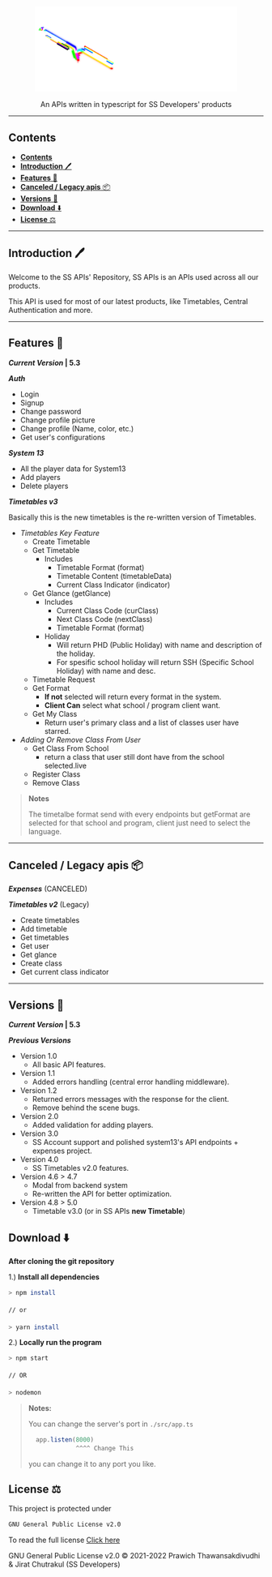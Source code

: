 <div align="center">
    <img src="./images/logo%20long.png" alt="SS APIs Logos" width="400px" />
    <p>An APIs written in typescript for SS Developers' products</p>
</div>

---

## **Contents**

- [**Contents**](#contents)
- [**Introduction** 🖊️](#introduction-️)
- [**Features** 📝](#features-)
- [**Canceled / Legacy apis** 📦](#canceled--legacy-apis-)
- [**Versions** 📜](#versions-)
- [**Download** ⬇️](#download-️)
- [**License** ⚖️](#license-️)

---

## **Introduction** 🖊️

Welcome to the SS APIs' Repository, SS APIs is an APIs used across all our products.

This API is used for most of our latest products, like Timetables, Central Authentication and more.

---

## **Features** 📝

**_Current Version_ | 5.3** <br/>

**_Auth_**

- Login
- Signup
- Change password
- Change profile picture
- Change profile (Name, color, etc.)
- Get user's configurations

**_System 13_**

- All the player data for System13
- Add players
- Delete players

**_Timetables v3_**

Basically this is the new timetables is the re-written version of Timetables.

- _Timetables Key Feature_
  - Create Timetable
  - Get Timetable
    - Includes
      - Timetable Format (format)
      - Timetable Content (timetableData)
      - Current Class Indicator (indicator)
  - Get Glance (getGlance)
    - Includes
      - Current Class Code (curClass)
      - Next Class Code (nextClass)
      - Timetable Format (format)
    - Holiday
      - Will return PHD (Public Holiday) with name and description of the holiday.
      - For spesific school holiday will return SSH (Specific School Holiday) with name and desc.
  - Timetable Request
  - Get Format
    - **If not** selected will return every format in the system.
    - **Client Can** select what school / program client want.
  - Get My Class
    - Return user's primary class and a list of classes user have starred.
- _Adding Or Remove Class From User_
  - Get Class From School
    - return a class that user still dont have from the school selected.live
  - Register Class
  - Remove Class
    <br />

> **Notes**
>
> The timetalbe format send with every endpoints but getFormat are selected for that school and program, client just need to select the language.

---

## **Canceled / Legacy apis** 📦

**_Expenses_** (CANCELED)

**_Timetables v2_** (Legacy)

- Create timetables
- Add timetable
- Get timetables
- Get user
- Get glance
- Create class
- Get current class indicator

---

## **Versions** 📜

**_Current Version_ | 5.3** <br/>

**_Previous Versions_**

- Version 1.0
  - All basic API features.
- Version 1.1
  - Added errors handling (central error handling middleware).
- Version 1.2
  - Returned errors messages with the response for the client.
  - Remove behind the scene bugs.
- Version 2.0
  - Added validation for adding players.
- Version 3.0
  - SS Account support and polished system13's API endpoints + expenses project.
- Version 4.0
  - SS Timetables v2.0 features.
- Version 4.6 > 4.7
  - Modal from backend system
  - Re-written the API for better optimization.
- Version 4.8 > 5.0
  - Timetable v3.0 (or in SS APIs **new Timetable**)

## **Download** ⬇️

**After cloning the git repository**

1.) **Install all dependencies**

```zsh
> npm install

// or

> yarn install
```

2.) **Locally run the program**

```zsh
> npm start

// OR

> nodemon
```

> **Notes:**
>
> You can change the server's port in `./src/app.ts`
>
> ```ts
>   app.listen(8000)
>              ^^^^ Change This
> ```
>
> you can change it to any port you like.

## **License** ⚖️

This project is protected under

```sh
GNU General Public License v2.0
```

To read the full license [Click here](LICENSE)

GNU General Public License v2.0 © 2021-2022 Prawich Thawansakdivudhi & Jirat Chutrakul (SS Developers)
